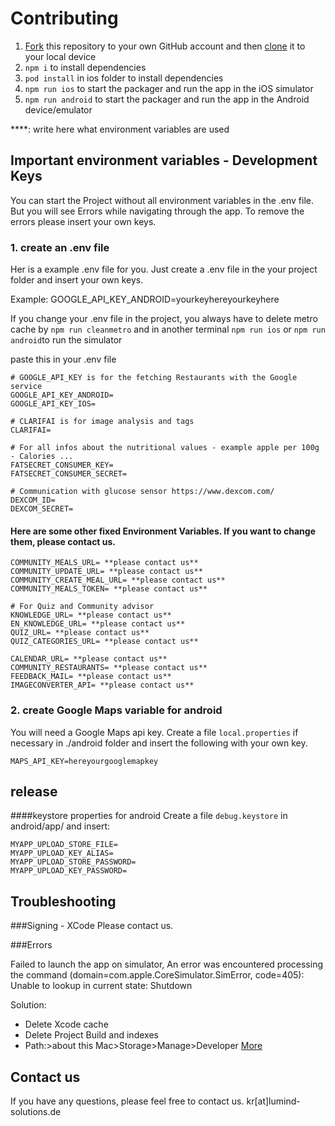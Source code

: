 # Contributing

1. [Fork](https://help.github.com/articles/fork-a-repo/) this repository to your own GitHub account and then [clone](https://help.github.com/articles/cloning-a-repository/) it to your local device
2. `npm i` to install dependencies
3. `pod install` in ios folder to install dependencies
4. `npm run ios` to start the packager and run the app in the iOS simulator
5. `npm run android` to start the packager and run the app in the Android device/emulator

****: write here what environment variables are used

## Important environment variables - Development Keys
You can start the Project without all environment variables in the .env file. But you will see Errors while navigating through the
app. To remove the errors please insert your own keys.
### 1. create an .env file
Her is a example .env file for you. Just create a .env file in the your project folder and insert your own keys.

Example: GOOGLE_API_KEY_ANDROID=yourkeyhereyourkeyhere

If you change your .env file in the project, you always have to delete metro cache by
`npm run cleanmetro` and in another terminal `npm run ios` or `npm run android`to run the simulator

paste this in your .env file
```
# GOOGLE_API_KEY is for the fetching Restaurants with the Google service
GOOGLE_API_KEY_ANDROID=
GOOGLE_API_KEY_IOS=

# CLARIFAI is for image analysis and tags
CLARIFAI=

# For all infos about the nutritional values - example apple per 100g - Calories ...
FATSECRET_CONSUMER_KEY= 
FATSECRET_CONSUMER_SECRET=

# Communication with glucose sensor https://www.dexcom.com/
DEXCOM_ID=
DEXCOM_SECRET=
```

#### Here are some other fixed Environment Variables. If you want to change them, please contact us.

```
COMMUNITY_MEALS_URL= **please contact us**
COMMUNITY_UPDATE_URL= **please contact us**
COMMUNITY_CREATE_MEAL_URL= **please contact us**
COMMUNITY_MEALS_TOKEN= **please contact us**

# For Quiz and Community advisor
KNOWLEDGE_URL= **please contact us**
EN_KNOWLEDGE_URL= **please contact us**
QUIZ_URL= **please contact us**
QUIZ_CATEGORIES_URL= **please contact us**

CALENDAR_URL= **please contact us**
COMMUNITY_RESTAURANTS= **please contact us**
FEEDBACK_MAIL= **please contact us**
IMAGECONVERTER_API= **please contact us**
```
### 2. create Google Maps variable for android
You will need a Google Maps api key.
Create a file `local.properties` if necessary in ./android folder and insert the following with your own key.
```
MAPS_API_KEY=hereyourgooglemapkey
```


## release 
####keystore properties for android
Create a file `debug.keystore` in android/app/ and insert:
```
MYAPP_UPLOAD_STORE_FILE=
MYAPP_UPLOAD_KEY_ALIAS=
MYAPP_UPLOAD_STORE_PASSWORD=
MYAPP_UPLOAD_KEY_PASSWORD=
```

## Troubleshooting
###Signing - XCode
Please contact us.

###Errors

Failed to launch the app on simulator, An error was encountered processing the command (domain=com.apple.CoreSimulator.SimError, code=405):
Unable to lookup in current state: Shutdown

Solution:
- Delete Xcode cache
- Delete Project Build and indexes
- Path:>about this Mac>Storage>Manage>Developer
[More](https://stackoverflow.com/questions/69312343/build-error-domain-com-apple-coresimulator-simerror-code-405)

## Contact us
If you have any questions, please feel free to contact us. kr[at]lumind-solutions.de